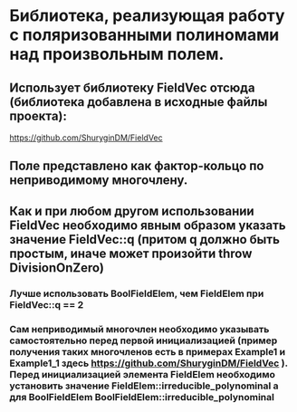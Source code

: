 # Библиотека, реализующая работу с поляризованными полиномами над произвольным полем.

## Использует библиотеку FieldVec отсюда (библиотека добавлена в исходные файлы проекта):
https://github.com/ShuryginDM/FieldVec

## Поле представлено как фактор-кольцо по неприводимому многочлену.

## Как и при любом другом использовании FieldVec необходимо явным образом указать значение FieldVec::q (притом q должно быть простым, иначе может произойти throw DivisionOnZero)

### Лучше использовать BoolFieldElem, чем FieldElem при FieldVec::q == 2

### Сам неприводимый многочлен необходимо указывать самостоятельно перед первой инициализацией (пример получения таких многочленов есть в примерах Example1 и Example1_1 здесь https://github.com/ShuryginDM/FieldVec ). Перед инициализацией элемента FieldElem необходимо установить значение FieldElem::irreducible_polynominal а для BoolFieldElem BoolFieldElem::irreducible_polynominal
